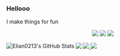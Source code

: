 ### Hellooo
I make things for fun

<p align="center">
  <a href="https://discord.com/users/579634300824059919" target"blank_"><img src="https://img.shields.io/badge/discord%20-7289DA.svg?&style=for-the-badge&logo=discord&logoColor=white"></a>
  <a href="https://open.spotify.com/user/21c4asblzwfvyn63np4janhki" target"blank_"><img src="https://img.shields.io/badge/Spotify%20-1ed760.svg?&style=for-the-badge&logo=spotify&logoColor=white"></a>
  <a href="https://github.com/Elian0213" target"blank_"><img src="https://img.shields.io/badge/GitHub%20-191717.svg?&style=for-the-badge&logo=github&logoColor=white"></a>
</p>


<img align="left" alt="Elian0213's GitHub Stats" src="https://github-readme-stats.codestackr.vercel.app/api?username=Elian0213&show_icons=true&hide_border=true" />
<img src="https://github-readme-stats.vercel.app/api/top-langs/?username=Elian0213&show_icons=true&hide_border=true" />

<a href="https://github.com/Elian0213">
  <img src="https://komarev.com/ghpvc/?username=Elian0213&style=flat-square&color=red" />
</a>
<a href="https://github.com/Elian0213">
  <img src="https://img.shields.io/github/followers/Elian0213?style=social" />
</a>
